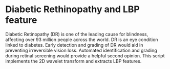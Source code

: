 # Diabetic Rethinopathy and LBP feature

Diabetic Retinopathy (DR) is one of the leading cause for blindness, affecting over 93 million people across the world. DR is an eye condition linked to diabetes. Early detection and grading of DR would aid in preventing irreversible vision loss. Automated identification and grading during retinal screening would provide a helpful second opinion.
This script implements the 2D wavelet transform and extracts LBP features.
